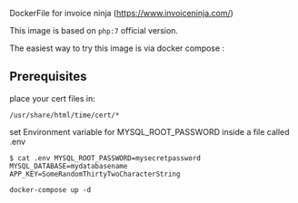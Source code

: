 DockerFile for invoice ninja (https://www.invoiceninja.com/)

This image is based on `php:7` official version.

The easiest way to try this image is via docker compose :

## Prerequisites
place your cert files in: 

`/usr/share/html/time/cert/*`

set Environment variable for MYSQL_ROOT_PASSWORD inside a file called .env

`
$ cat .env
MYSQL_ROOT_PASSWORD=mysecretpassword
MYSQL_DATABASE=mydatabasename
APP_KEY=SomeRandomThirtyTwoCharacterString
`


```
docker-compose up -d
```
